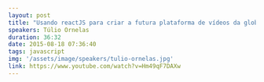 ```yaml
---
layout: post
title: "Usando reactJS para criar a futura plataforma de vídeos da globo.com - Túlio Ornelas"
speakers: Túlio Ornelas
duration: 36:32
date: 2015-08-18 07:36:40
tags: javascript
img: '/assets/image/speakers/tulio-ornelas.jpg'
link: https://www.youtube.com/watch?v=Hm49qF7DAXw
---
```

